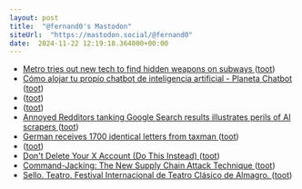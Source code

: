 ```yaml
---
layout: post
title:  "@fernand0's Mastodon"
siteUrl:  "https://mastodon.social/@fernand0"
date:  2024-11-22 12:19:18.364000+00:00
---
```

*  [Metro tries out new tech to find hidden weapons on subways ](https://www.latimes.com/california/story/2024-10-23/metro-will-test-new-weapon-detection-program-through-end-of-yea) ([toot](https://mastodon.social/@fernand0/113526568279096992))
*  [Cómo alojar tu propio chatbot de inteligencia artificial - Planeta Chatbot ](https://planetachatbot.com/como-alojar-chatbot-de-inteligencia-artificial) ([toot](https://mastodon.social/@fernand0/113526368093955023))
*  [ ](https://mastodon.social/users/fernand0/statuses/113526169159624183/activity) ([toot](https://mastodon.social/users/fernand0/statuses/113526169159624183/activity))
*  [ ](https://mastodon.eus/@luistxo) ([toot](https://mastodon.social/@fernand0/113526168959154298))
*  [Annoyed Redditors tanking Google Search results illustrates perils of AI scrapers ](https://arstechnica.com/gadgets/2024/10/fake-restaurant-tips-on-reddit-a-reminder-of-google-ai-overviews-inherent-flaws) ([toot](https://mastodon.social/@fernand0/113526060224397942))
*  [German receives 1700 identical letters from taxman ](https://www.rnz.co.nz/news/world/533118/german-receives-1700-identical-letters-from-taxma) ([toot](https://mastodon.social/@fernand0/113525883571863778))
*  [ ](https://mastodon.social/@runjaj) ([toot](https://mastodon.social/@fernand0/113524983828649597))
*  [Don't Delete Your X Account (Do This Instead) ](https://lifehacker.com/dont-delete-your-twitter-account-do-this-instead-184977971) ([toot](https://mastodon.social/@fernand0/113524866884070609))
*  [Command-Jacking: The New Supply Chain Attack Technique ](https://checkmarx.com/blog/this-new-supply-chain-attack-technique-can-trojanize-all-your-cli-commands) ([toot](https://mastodon.social/@fernand0/113524178636211508))
*  [Sello. Teatro. Festival Internacional de Teatro Clásico de Almagro. ](https://avecesunafoto.wordpress.com/2024/11/21/sello-teatro-festival-internacional-de-teatro-clasico-de-almagro) ([toot](https://mastodon.social/@fernand0/113522367331549367))
